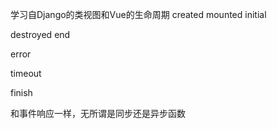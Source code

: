 
学习自Django的类视图和Vue的生命周期
created mounted initial

destroyed end

error

timeout

finish

和事件响应一样，无所谓是同步还是异步函数